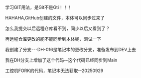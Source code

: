 学习GIT用法，是Git不是Gti！！！

HAHAHA,GitHub创建的文件，本体可以同步过来了

怎么我提交以后远程仓库看不到，同步以后又看到了？

再远程仓库更改的能不能同步到本体呢，测试一下

我创建了分支---DH-016是笔记本的更改分支，准备发布到DEV上去

我在DH分支上增加了这个代码--这个代码已经同步到Main

工控机FORK的代码，笔记本无法获取--20250929
